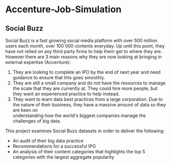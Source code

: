 # Accenture-Job-Simulation
## Social Buzz
Social Buzz is a fast growing social media platform with over 500 million users each month, over 100 000 contents everyday.
Up until this point, they have not relied on any third party firms to help them get to where 
they are. However there are 3 main reasons why they are now looking at bringing in external 
expertise (Accenture):  
1) They are looking to complete an IPO by the end of next year and need guidance to 
ensure that this goes smoothly.  
2) They are still a small company and do not have the resources to manage the scale that 
they are currently at. They could hire more people, but they want an experienced 
practice to help instead. 
3) They want to learn data best practices from a large corporation. Due to the nature of 
their business, they have a massive amount of data so they are keen on  
understanding how the world's biggest companies manage the challenges of big 
data.

This project examines Social Buzz datasets in order to deliver the following:
- An audit of their big data practice
- Recommendations for a successful IPO
- An analysis of their content categories that highlights the top 5 categories with the largest aggregate popularity 

